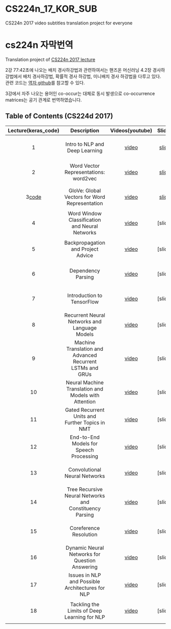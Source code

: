 # CS224n_17_KOR_SUB
CS224n 2017 video subtitles translation project for everyone
# cs224n 자막번역


Translation project of [CS224n 2017 lecture](http://web.stanford.edu/class/cs224n/archive/WWW_1617/syllabus.html)

2강 77:42초에 나오는 배치 경사하강법과 관련하여서는 핸즈온 머신러닝 4.2장 경사하강법에서 배치 경사하강법, 확률적 경사 하강법, 미니배치 경사 하강법을 다루고 있다.  관련 코드는 [역자 github](https://github.com/rickiepark/handson-ml/blob/master/04_training_linear_models.ipynb)를 참고할 수 있다.

3강에서 자주 나오는 용어인 co-occur는 대체로 동시 발생으로 co-occurrence matrices는 공기 관계로 번역하였습니다.


## Table of Contents (CS224d 2017)


| Lecture(keras_code)  | Description       |Videos(youtube)      |Slides      | Subtitles|
|:--------:|:-----------------:|:-----------:|:--------:|:--------:|
| 1        |Intro to NLP and Deep Learning|[video](https://www.youtube.com/watch?v=OQQ-W_63UgQ&list=PL3FW7Lu3i5Jsnh1rnUwq_TcylNr7EkRe6)|[slide](http://web.stanford.edu/class/cs224n/archive/WWW_1617/lectures/cs224n-2017-lecture1.pdf)|[english](https://github.com/songys/CS224d_17_KOR_SUB/blob/master/eng/en_1.txt)<p>[korean](https://github.com/songys/CS224d_17_KOR_SUB/blob/master/kor/ko_1.txt)
| 2        |Word Vector Representations: word2vec|[video](https://www.youtube.com/watch?v=ERibwqs9p38)|[slide](http://web.stanford.edu/class/cs224n/archive/WWW_1617/lectures/cs224n-2017-lecture2-highlight.pdf)|[english](https://github.com/songys/CS224N_17_KOR_SUB/blob/master/eng/eng_2.txt)<p>[korean](https://github.com/songys/CS224N_17_KOR_SUB/blob/master/kor/kor_2.txt)
| 3[code](https://github.com/songys/CS224N_17_KOR_SUB/blob/master/glove/Glove_keras.ipynb)        |GloVe: Global Vectors for Word Representation|[video](https://www.youtube.com/watch?v=ASn7ExxLZws&t=267s)|[slide](http://web.stanford.edu/class/cs224n/archive/WWW_1617/lectures/cs224n-2017-lecture3.pdf)|[english](https://github.com/songys/CS224N_17_KOR_SUB/blob/master/eng/eng_3.txt)<p>[korean]
| 4        |Word Window Classification and Neural Networks|[video](https://www.youtube.com/watch?v=uc2_iwVqrRI&t=523s)|[slide]|[english](https://github.com/songys/CS224N_17_KOR_SUB/blob/master/eng/eng_4.txt)<p>[korean]
| 5       |Backpropagation and Project Advice|[video](https://www.youtube.com/watch?v=isPiE-DBagM&t=950s)|[slide]|[english](https://github.com/songys/CS224N_17_KOR_SUB/blob/master/eng/eng_5.txt)<p>[korean]
| 6        |Dependency Parsing|[video](https://www.youtube.com/watch?v=PVShkZgXznc)|[slide]|[english](https://github.com/songys/CS224N_17_KOR_SUB/blob/master/eng/eng_6.txt)<p>[korean]
| 7        |Introduction to TensorFlow|[video](https://www.youtube.com/watch?v=PicxU81owCs&t=709s)|[slide]|[english](https://github.com/songys/CS224N_17_KOR_SUB/blob/master/eng/eng_7.txt)<p>[korean]
| 8        |Recurrent Neural Networks and Language Models|[video](https://www.youtube.com/watch?v=Keqep_PKrY8)|[slide]|[english](https://github.com/songys/CS224N_17_KOR_SUB/blob/master/eng/eng_8.txt)<p>[korean]
| 9        |Machine Translation and Advanced Recurrent LSTMs and GRUs|[video](https://www.youtube.com/watch?v=QuELiw8tbx8)|[slide]|[english](https://github.com/songys/CS224N_17_KOR_SUB/blob/master/eng/eng_9.txt)<p>[korean]
| 10        |Neural Machine Translation and Models with Attention|[video](https://www.youtube.com/watch?v=IxQtK2SjWWM)|[slide]|[english](https://github.com/songys/CS224N_17_KOR_SUB/blob/master/eng/eng_10.txt)<p>[korean]
| 11        |Gated Recurrent Units and Further Topics in NMT|[video](https://www.youtube.com/watch?v=6_MO12fPC-0)|[slide]|[english](https://github.com/songys/CS224N_17_KOR_SUB/blob/master/eng/eng_11.txt)<p>[korean]
| 12        | End-to-End Models for Speech Processing|[video](https://www.youtube.com/watch?v=3MjIkWxXigM&t=0s&index=14&list=PL3FW7Lu3i5Jsnh1rnUwq_TcylNr7EkRe6)|[slide]|[english](https://github.com/songys/CS224N_17_KOR_SUB/blob/master/eng/eng_12.txt)<p>[korean]
| 13        | Convolutional Neural Networks|[video](https://www.youtube.com/watch?v=Lg6MZw_OOLI&t=0s&index=15&list=PL3FW7Lu3i5Jsnh1rnUwq_TcylNr7EkRe6)|[slide]|[english](https://github.com/songys/CS224N_17_KOR_SUB/blob/master/eng/eng_13.txt)<p>[korean]
| 14        |Tree Recursive Neural Networks and Constituency Parsing|[video](https://www.youtube.com/watch?v=RfwgqPkWZ1w&t=0s&index=16&list=PL3FW7Lu3i5Jsnh1rnUwq_TcylNr7EkRe6)|[slide]|[english](https://github.com/songys/CS224N_17_KOR_SUB/blob/master/eng/eng_14.txt)<p>[korea]
| 15        |Coreference Resolution|[video](https://www.youtube.com/watch?v=rpwEWLaueRk&t=0s&index=17&list=PL3FW7Lu3i5Jsnh1rnUwq_TcylNr7EkRe6)|[slide]|[english](https://github.com/songys/CS224N_17_KOR_SUB/blob/master/eng/eng_15.txt)<p>[korean]
| 16        |Dynamic Neural Networks for Question Answering|[video](https://www.youtube.com/watch?v=T3octNTE7Is&t=0s&index=18&list=PL3FW7Lu3i5Jsnh1rnUwq_TcylNr7EkRe6)|[slide]|[english](https://github.com/songys/CS224N_17_KOR_SUB/blob/master/eng/eng_16.txt)<p>[korean]
| 17        | Issues in NLP and Possible Architectures for NLP|[video](https://www.youtube.com/watch?v=B4v545V3Dq0&t=0s&index=19&list=PL3FW7Lu3i5Jsnh1rnUwq_TcylNr7EkRe6)|[slide]|[english](https://github.com/songys/CS224N_17_KOR_SUB/blob/master/eng/eng_17.txt)<p>[korean]
| 18        |Tackling the Limits of Deep Learning for NLP|[video](https://www.youtube.com/watch?v=JYwNmSe4HqE&t=0s&index=20&list=PL3FW7Lu3i5Jsnh1rnUwq_TcylNr7EkRe6)|[slide]|[english](https://github.com/songys/CS224N_17_KOR_SUB/blob/master/eng/eng_18.txt)<p>[korean]






